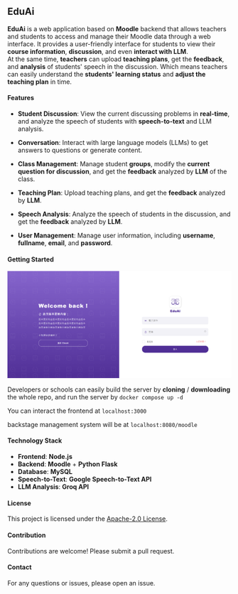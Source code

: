 ## EduAi

**EduAi** is a web application based on **Moodle** backend that allows teachers and students to access and manage their Moodle data through a web interface. It provides a user-friendly interface for students to view their **course information**, **discussion**, and even **interact with LLM**. <br>At the same time, **teachers** can upload **teaching plans**, get the **feedback**, and **analysis** of students' speech in the discussion. Which means teachers can easily understand the **students' learning status** and **adjust the teaching plan** in time.

#### Features

- **Student Discussion**: View the current discussing problems in **real-time**, and analyze the speech of students with **speech-to-text** and LLM analysis.
- **Conversation**: Interact with large language models (LLMs) to get answers to questions or generate content.

- **Class Management**: Manage student **groups**, modify the **current question for discussion**, and get the **feedback** analyzed by **LLM** of the class.
- **Teaching Plan**: Upload teaching plans, and get the **feedback** analyzed by **LLM**.
- **Speech Analysis**: Analyze the speech of students in the discussion, and get the **feedback** analyzed by **LLM**.
- **User Management**: Manage user information, including **username**, **fullname**, **email**, and **password**.


#### Getting Started

![Login](readme_assets/login.png)

Developers or schools can easily build the server by **cloning** / **downloading** the whole repo, and run the server by 
`docker compose up -d`

You can interact the frontend at `localhost:3000`

backstage management system will be at `localhost:8080/moodle`

#### Technology Stack

- **Frontend**: **Node.js**
- **Backend**: **Moodle** + **Python Flask** 
- **Database**: **MySQL**
- **Speech-to-Text**: **Google Speech-to-Text API**
- **LLM Analysis**: **Groq API**


#### License

This project is licensed under the [Apache-2.0 License](LICENSE).

#### Contribution

Contributions are welcome! Please submit a pull request.

#### Contact

For any questions or issues, please open an issue. 

